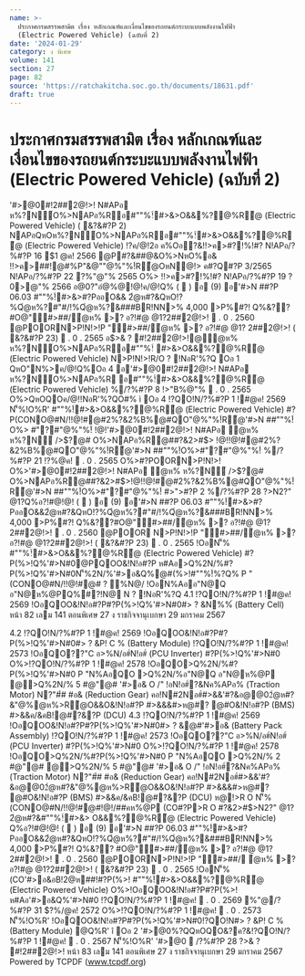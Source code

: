 ```yaml
---
name: >-
  ประกาศกรมสรรพสามิต เรื่อง หลักเกณฑ์และเงื่อนไขของรถยนต์กระบะแบบพลังงานไฟฟ้า
  (Electric Powered Vehicle) (ฉบับที่ 2)
date: '2024-01-29'
category: ง พิเศษ
volume: 141
section: 27
page: 82
source: 'https://ratchakitcha.soc.go.th/documents/18631.pdf'
draft: true
---
```


# ประกาศกรมสรรพสามิต เรื่อง หลักเกณฑ์และเงื่อนไขของรถยนต์กระบะแบบพลังงานไฟฟ้า (Electric Powered Vehicle) (ฉบับที่ 2)

'#>@0#!2##2@!>! N#APอ ห%?N์O%>NAPอ%Rอ#""%!์#>&>O&&%?@%R้@ (Electric Powered Vehicle) ( &?&#?P 2) NAPอQหOห%?N์O%>NAPอ%Rอ#""%!์#>&>O&&%?@%R้@ (Electric Powered Vehicle) !?ค/@!2อ ค%Oอ?&!!>ค>#?!%!#? N!APอ/?%#?P 16 $1 @ค! 2566 @P#?&##@&O%>NหO%อ& !!>ค>##!@#%P"&@""@%"%!์R้@OหN@!> ค#?Q#?P 3/2565 N!APอ/?%#?P 22 ?%"@"% 2565 O%> !!>ค>#?!%!#? N!APอ/?%#?P 19 $?%/@ค! 2566 @P#?&##@&O%>NหO%อ&!!>ค>##!@#%P"&@" "@%"%!์R้@OหN@!> ค#?Q#?P 1/2566 N!APอ/?%#?P 1 $0>@"% 2566 อ@0?"อํ@%@!@!ค/@!Q% (  ) อ (9) อ'#>N ##?P 06.03 #""%!์#>&>#?PออO&& 2ํ@ห#?&QหO!?%Qํ@ห%?#"#/!%Qํ@ห%?&###BR!NN>% 4,000 >P%#?! Q%&??#O@"#>##/ํ@ห% >? อ?!#@ @1?2##2@!>!  . 0 . 2560 @POORN>P!N!>!P "#>##/ํ@ห% >? อ?!#@ @1? 2##2@!>! ( &?&#?P 23)  . 0 . 2565 อ$>& ? #!2##2@!>!@ํ@ห% ห%?N์O%>NAPอ%Rอ#""%!์ #>&>O&&%?@%R้@ (Electric Powered Vehicle) N>P!N!>!R/O ? !NอR'%?Q Oอ 1 QหO"N%>ค/@!Q%Oอ 4 อ'#>@0#!2##2@!>! N#APอ ห%?N์O%>NAPอ%R อ#""%!์#>&>O&&%?@%R้@ (Electric Powered Vehicle) %/?%#?P 8 !>"B%@"%  . 0 . 2565 O%>QหOQOค/@!!NอR'%?QO#% ì Oอ 4 !?QO!N/?%#?P 1 !#@ค! 2569 N'็%!O%R' #""%!์#>&>O&&%?@%R้@ (Electric Powered Vehicle) #?P(CONO@#N/!!@!#@#2%?&2%B%@#QO"@%"%!์R้@'#>N ##""%!์O%> #"?#"@%"%!์ !@!'#>@0#!2##2@!>! N#APอ ํ@ห% ห%?N์ />$?@# O%>NAPอ%R@##?&2>#$> !@!!@!#@#2%?&2%B%@#QO"@%"%!์R้@'#>N ##""%!์O%>#"?#"@%"%!์ %/?%#?P 21 !?%@ค!  . 0 . 2565 O%>#?POORN>P!N!>! O%>'#>@0#!2##2@!>! N#APอ ํ@ห% ห%?N์ />$?@# O%>NAPอ%R@##?&2>#$>!@!!@!#@#2%?&2%B%@#QO"@%"%!์R้@'#>N ##""%!์O%>#"?#"@%"%!์ #>">#?P 2 %/?%#?P 28 $?%/@ค!  . 0 . 2566 >!?2>#$>N2?" @1?Q%อ?!#@!@! (  ) อ (9) อ'#>N ##?P 06.03 #""%!์#>&>#?PออO&&2ํ@ห#?&QหO!?%Qํ@ห%?#"#/!%Qํ@ห%?&###BR!NN>% 4,000 >P%#?! Q%&??#O@"#>##/ํ@ห% >? อ?!#@ @1?2##2@!>!  . 0 . 2560 @POOR N>P!N!>!P "#>##/ํ@ห% >? อ?!#@ @1?2##2@!>! ( &?&#?P 23)  . 0 . 2565 !OอN'็% #""%!์#>&>O&&%?@%R้@ (Electric Powered Vehicle) #?P(%>!Q%'#>N#0@PQOO&!N!อ#?P ห#Aอ>Q%2N/%#?P(%>!Q%'#>N#0N'็%2N/%'#>อ&Q%@#(%>!#""%!์%?Q% P "(CONO@#N/!!@!#@# ? %N@/ !OอN%Aออ"N@Q อ"N@ห%@PQ%#?!N@ N ? !NอR'%?Q 4.1 !?QO!N/?%#?P 1 !#@ค! 2569 !OอQOO&!N!อ#?P#?P(%>!Q%'#>N#0#> ? &N%%์ (Battery Cell) หน้า 82 เลม 141 ตอนพิเศษ 27 ง ราชกิจจานุเบกษา 29 มกราคม 2567

4.2 !?QO!N/?%#?P 1 !#@ค! 2569 !OอQOO&!N!อ#?P#?P(%>!Q%'#>N#0#> ? &P! C % (Battery Module) !?QO!N/?%#?P 1 !#@ค! 2573 !OอQO??"C อ>%N/อ#์N!อ#์ (PCU Inverter) #?P(%>!Q%'#>N#0 O%>!?QO!N/?%#?P 1 !#@ค! 2578 !OอQO>Q%2N/%#?P(%>!Q%'#>N#0 P "N%AอQO >Q%2N/%อ"N@Q อ"N@ห%@P @>Q%2N/% 5 #@"@# '#>อ& O /" !อN!อ#์?&Nค%APอ% (Traction Motor) N?"#์# #อ& (Reduction Gear) คอ!N#2Nอ#์#>&&'#?&อ@@02ํ@ห#?&"@%@ห%>R้@O&&O&!N!อ#?P #>&&&#>ห@#? @#O&!N!อ#?P (BMS) #>&&ค/&คB!@#?&?P (DCU) 4.3 !?QO!N/?%#?P 1 !#@ค! 2569 !OอQOO&!N!อ#?P#?P(%>!Q%'#>N#0#> ? &@#'#>อ& (Battery Pack Assembly) !?QO!N/?%#?P 1 !#@ค! 2573 !OอQO??"C อ>%N/อ#์N!อ#์ (PCU Inverter) #?P(%>!Q%'#>N#0 O%>!?QO!N/?%#?P 1 !#@ค! 2578 !OอQO>Q%2N/%#?P(%>!Q%'#>N#0 P "N%AอQO >Q%2N/% 2 #@"@# @>Q%2N/% 5 #@"@# '#>อ& O /" !อN!อ#์?&Nค%APอ% (Traction Motor) N?"#์# #อ& (Reduction Gear) คอ!N#2Nอ#์#>&&'#?&อ@@02ํ@ห#?&"@%@ห%>R้@O&&O&!N!อ#?P #>&&&#>ห@#? @#O&!N!อ#?P (BMS) #>&&ค/&คB!@#?&?P (DCU) ห@!>R O N'็%(CONO@#N/!!@!#@#!@!/##คห%@P (CO#?P>R O #?&2>#$>N2?" @1?2ํ@ห#?&#""%!์#>&> O&&%?@%R้@ (Electric Powered Vehicle) Q%อ?!#@!@! (  ) อ (9) อ'#>N ##?P 06.03 #""%!์#>&>#?PออO&&2ํ@ห#?&QหO!?%Qํ@ห%?#"#/!%Qํ@ห%?&###BR!NN>% 4,000 >P%#?! Q%&?? #O@"#>##/ํ@ห% >? อ?!#@ @1?2##2@!>!  . 0 . 2560 @POORN>P!N!>!P "#>##/ ํ@ห% >? อ?!#@ @1?2##2@!>! ( &?&#?P 23)  . 0 . 2565 !OอN'็%(CO'#>อ&อB!2@ห##!#?P(%>! #""%!์#>&>O&&%?@%R้@ (Electric Powered Vehicle) O%>!OอQOO&!N!อ#?P#?P(%>! ห#Aอ'#>อ&Q%'#>N#0 !?QO!N/?%#?P 1 !#@ค!  . 0 . 2569 %"@/?%#?P 31 $?%/@ค! 2572 O%>!?QO!N/?%#?P 1 !#@ค!  . 0 . 2573 N'็%!O%R' !OอQOO&!N!อ#?P#?P(%>!Q%'#>N#0!?QO!N#> ? &P! C % (Battery Module) @Q%R' î Oอ 2 '#>@0%?QQหOQO&?ค?&!?QO!N/?%#?P 1 !#@ค!  . 0 . 2567 N'็%!O%R' '#>@0  /?%#?P 28 $?%/@ค!  . 0 . 2_` 6 Nอ%>!> %>!>#?์'#> @0 อ$>& ? #!2##2@!>! หน้า 83 เลม 141 ตอนพิเศษ 27 ง ราชกิจจานุเบกษา 29 มกราคม 2567 Powered by TCPDF (www.tcpdf.org)
